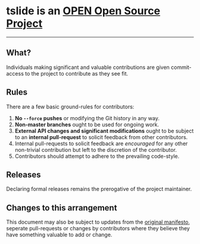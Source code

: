 # tslide is an [OPEN Open Source Project][openopensource]

-----------------------------------------

## What?

Individuals making significant and valuable contributions are given commit-access to the project to contribute as they see fit.

## Rules

There are a few basic ground-rules for contributors:

1. **No `--force` pushes** or modifying the Git history in any way.
1. **Non-master branches** ought to be used for ongoing work.
1. **External API changes and significant modifications** ought to be subject to an **internal pull-request** to solicit feedback from other contributors.
1. Internal pull-requests to solicit feedback are *encouraged* for any other non-trivial contribution but left to the discretion of the contributor.
1. Contributors should attempt to adhere to the prevailing code-style.

## Releases

Declaring formal releases remains the prerogative of the project maintainer.

## Changes to this arrangement

This document may also be subject to updates from the [original manifesto][manifesto], seperate pull-requests or changes by contributors where they believe they have something valuable to add or change.

[openopensource]: http://openopensource.org/
[manifesto]: https://raw.githubusercontent.com/openopensource/openopensource.github.io/master/Readme.md
